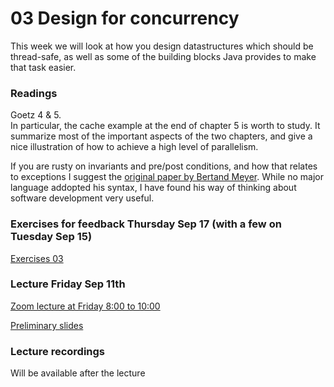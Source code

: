 # 03 Design for concurrency
This week we will look at how you design datastructures which should be thread-safe, as well as some of the building blocks Java provides to make that task easier.


### Readings
Goetz 4 & 5.<br>
In particular, the cache example at the end of chapter 5 is worth to study. It summarize most of the important aspects of the two chapters, and give a nice illustration of how to achieve a high level of parallelism.
<br>


If you are rusty on invariants and pre/post conditions, and how that relates to exceptions I suggest the [original paper by Bertand Meyer](DesignByContract_Original.pdf). While no major language addopted his syntax, I have found his way of thinking about software development very useful.


### Exercises for feedback Thursday Sep 17 (with a few on Tuesday Sep 15)

[Exercises 03](exercises_03.pdf)



### Lecture Friday Sep 11th
[Zoom lecture at Friday 8:00 to 10:00](https://itucph.zoom.us/j/63716236015)

[Preliminary slides](lecture03_slides.pdf)

### Lecture recordings
Will be available after the lecture

